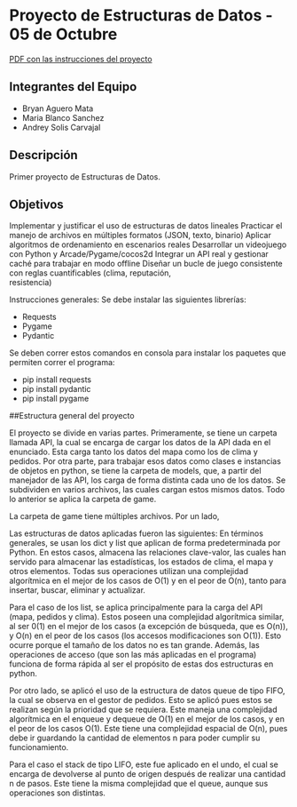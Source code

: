 # Proyecto de Estructuras de Datos - 05 de Octubre
[PDF con las instrucciones del proyecto](./Primer%20proyecto%20-%20Courier%20Quest.pdf)    

## Integrantes del Equipo
- Bryan Aguero Mata    
- Maria Blanco Sanchez   
- Andrey Solis Carvajal

## Descripción
Primer proyecto de Estructuras de Datos. 

## Objetivos
Implementar	y	justificar	el	uso	de	estructuras	de	datos	lineales
Practicar	el	manejo	de	archivos	en	múltiples	formatos (JSON,	texto,	binario)
Aplicar	algoritmos	de	ordenamiento en	escenarios	reales
Desarrollar	un	videojuego	con	Python	y	Arcade/Pygame/cocos2d
Integrar	un	API	real y	gestionar	caché	para	trabajar	en	modo	offline
Diseñar	un	bucle	de	juego	consistente	con	 reglas	cuantificables	(clima,	 reputación,	
resistencia)

Instrucciones generales:
Se debe instalar las siguientes librerías:
- Requests
- Pygame
- Pydantic

Se deben correr estos comandos en consola para instalar los paquetes que permiten correr el programa:
- pip install requests
- pip install pydantic
- pip install pygame

##Estructura general del proyecto

El proyecto se divide en varias partes. Primeramente, se tiene un carpeta llamada API, la cual se encarga de cargar los datos de la API dada en el enunciado. Esta carga tanto los datos del mapa como los de clima y pedidos. Por otra parte, para trabajar esos datos como clases e instancias de objetos en python, se tiene la carpeta de models, que, a partir del manejador de las API, los carga de forma distinta cada uno de los datos. Se subdividen en varios archivos, las cuales cargan estos mismos datos. Todo lo anterior se aplica la carpeta de game.

La carpeta de game tiene múltiples archivos. Por un lado, 


Las estructuras de datos aplicadas fueron las siguientes:
En términos generales, se usan los dict y list que aplican de forma predeterminada por Python. En estos casos, almacena las relaciones clave-valor, las cuales han servido para almacenar las estadísticas, los estados de clima, el mapa y otros elementos. Todas sus operaciones utilizan una complejidad algorítmica en el mejor de los casos de O(1) y en el peor de O(n), tanto para insertar, buscar, eliminar y actualizar. 

Para el caso de los list, se aplica principalmente para la carga del API (mapa, pedidos y clima). Estos poseen una complejidad algorítmica similar, al ser 0(1) en el mejor de los casos (a excepción de búsqueda, que es O(n)), y O(n) en el peor de los casos (los accesos modificaciones son O(1)). Esto ocurre porque el tamaño de los datos no es tan grande. Además, las operaciones de acceso (que son las más aplicadas en el programa) funciona de forma rápida al ser el propósito de estas dos estructuras en python.

Por otro lado, se aplicó el uso de la estructura de datos queue de tipo FIFO, la cual se observa en el gestor de pedidos. Esto se aplicó pues estos se realizan según la prioridad que se requiera. Este maneja una complejidad algorítmica en el enqueue y dequeue de O(1) en el mejor de los casos, y en el peor de los casos O(1). Este tiene una complejidad espacial de O(n), pues debe ir guardando la cantidad de elementos n para poder cumplir su funcionamiento. 

Para el caso el stack de tipo LIFO, este fue aplicado en el undo, el cual se encarga de devolverse al punto de origen después de realizar una cantidad n de pasos. Este tiene la misma complejidad que el queue, aunque sus operaciones son distintas. 






